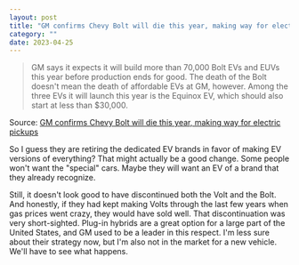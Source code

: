 ```yaml
---
layout: post
title: "GM confirms Chevy Bolt will die this year, making way for electric pickups"
category: ""
date: 2023-04-25
---
```


>GM says it expects it will build more than 70,000 Bolt EVs and EUVs this year before production ends for good. The death of the Bolt doesn't mean the death of affordable EVs at GM, however. Among the three EVs it will launch this year is the Equinox EV, which should also start at less than $30,000.

Source: [GM confirms Chevy Bolt will die this year, making way for electric pickups](https://arstechnica.com/cars/2023/04/gm-confirms-chevy-bolt-will-die-this-year-making-way-for-electric-pickups/)

So I guess they are retiring the dedicated EV brands in favor of making EV versions of everything? That might actually be a good change. Some people won't want the "special" cars. Maybe they will want an EV of a brand that they already recognize.

Still, it doesn't look good to have discontinued both the Volt and the Bolt.  And honestly, if they had kept making Volts through the last few years when gas prices went crazy, they would have sold well.  That discontinuation was very short-sighted.  Plug-in hybrids are a great option for a large part of the United States, and GM used to be a leader in this respect. I'm less sure about their strategy now, but I'm also not in the market for a new vehicle.  We'll have to see what happens.
